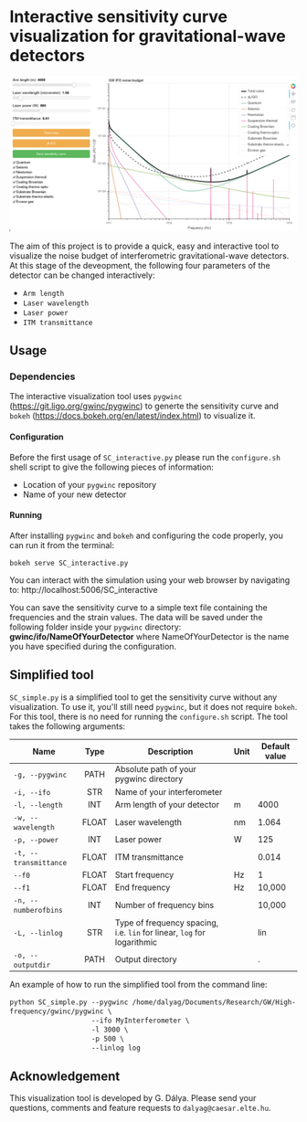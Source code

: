 # Interactive sensitivity curve visualization for gravitational-wave detectors

![](interactive_plot.png "Example plot")

The aim of this project is to provide a quick, easy and interactive tool to visualize the noise budget of interferometric gravitational-wave detectors. At this stage of the deveopment, the following four parameters of the detector can be changed interactively:

 - `Arm length`
 - `Laser wavelength`
 - `Laser power`
 - `ITM transmittance`

## Usage

### Dependencies

The interactive visualization tool uses `pygwinc` (https://git.ligo.org/gwinc/pygwinc) to generte the sensitivity curve and `bokeh` (https://docs.bokeh.org/en/latest/index.html) to visualize it.

#### Configuration

Before the first usage of `SC_interactive.py` please run the `configure.sh` shell script to give the following pieces of information:
- Location of your `pygwinc` repository
- Name of your new detector

#### Running

After installing `pygwinc` and `bokeh` and configuring the code properly, you can run it from the terminal:
~~~~
bokeh serve SC_interactive.py
~~~~

You can interact with the simulation using your web browser by navigating to: http://localhost:5006/SC_interactive

You can save the sensitivity curve to a simple text file containing the frequencies and the strain values. The data will be saved under the following folder inside your `pygwinc` directory: 
**gwinc/ifo/NameOfYourDetector**
where NameOfYourDetector is the name you have specified during the configuration.


## Simplified tool

`SC_simple.py` is a simplified tool to get the sensitivity curve without any visualization. To use it, you'll still need `pygwinc`, but it does not require `bokeh`. For this tool, there is no need for running the `configure.sh` script. The tool takes the following arguments:

| Name        | Type           | Description  |  Unit | Default value |
| ------------- |:-------------:| ------------- | ------------ |  ---------- |
| `-g, --pygwinc` | PATH | Absolute path of your pygwinc directory |  |
| `-i, --ifo` | STR | Name of your interferometer |  |
| `-l, --length` | INT | Arm length of your detector | m | 4000 |
| `-w, --wavelength` | FLOAT | Laser wavelength | nm | 1.064 |
| `-p, --power` | INT | Laser power | W | 125 |
| `-t, --transmittance` | FLOAT | ITM transmittance |  | 0.014 |
| `--f0` | FLOAT | Start frequency | Hz | 1 |
| `--f1` | FLOAT | End frequency | Hz | 10,000 |
| `-n, --numberofbins` | INT | Number of frequency bins |  | 10,000 |
| `-L, --linlog` | STR | Type of frequency spacing, i.e. `lin` for linear, `log` for logarithmic |  | lin |
| `-o, --outputdir` | PATH | Output directory |  | .

An example of how to run the simplified tool from the command line:
~~~~
python SC_simple.py --pygwinc /home/dalyag/Documents/Research/GW/High-frequency/gwinc/pygwinc \
                    --ifo MyInterferometer \
                    -l 3000 \
                    -p 500 \
                    --linlog log
~~~~


## Acknowledgement

This visualization tool is developed by G. Dálya. Please send your questions, comments and feature requests to `dalyag@caesar.elte.hu`.

